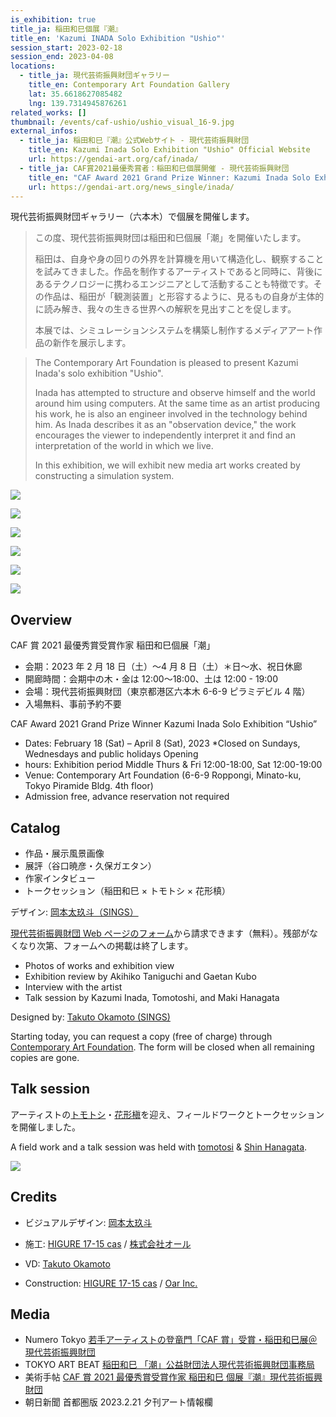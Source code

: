 ```yaml
---
is_exhibition: true
title_ja: 稲田和巳個展『潮』
title_en: 'Kazumi INADA Solo Exhibition "Ushio"'
session_start: 2023-02-18
session_end: 2023-04-08
locations:
  - title_ja: 現代芸術振興財団ギャラリー
    title_en: Contemporary Art Foundation Gallery
    lat: 35.6618627085482
    lng: 139.7314945876261
related_works: []
thumbnail: /events/caf-ushio/ushio_visual_16-9.jpg
external_infos:
  - title_ja: 稲田和巳『潮』公式Webサイト - 現代芸術振興財団
    title_en: Kazumi Inada Solo Exhibition "Ushio" Official Website
    url: https://gendai-art.org/caf/inada/
  - title_ja: CAF賞2021最優秀賞者：稲田和巳個展開催 - 現代芸術振興財団
    title_en: "CAF Award 2021 Grand Prize Winner: Kazumi Inada Solo Exhibition"
    url: https://gendai-art.org/news_single/inada/
---
```


現代芸術振興財団ギャラリー（六本木）で個展を開催します。

> この度、現代芸術振興財団は稲田和巳個展「潮」を開催いたします。
>
> 稲田は、自身や身の回りの外界を計算機を用いて構造化し、観察することを試みてきました。作品を制作するアーティストであると同時に、背後にあるテクノロジーに携わるエンジニアとして活動することも特徴です。その作品は、稲田が「観測装置」と形容するように、見るもの自身が主体的に読み解き、我々の生きる世界への解釈を見出すことを促します。
>
> 本展では、シミュレーションシステムを構築し制作するメディアアート作品の新作を展示します。

> The Contemporary Art Foundation is pleased to present Kazumi Inada's solo exhibition "Ushio".
>
> Inada has attempted to structure and observe himself and the world around him using computers. At the same time as an artist producing his work, he is also an engineer involved in the technology behind him. As Inada describes it as an "observation device," the work encourages the viewer to independently interpret it and find an interpretation of the world in which we live.
>
> In this exhibition, we will exhibit new media art works created by constructing a simulation system.

[![](/events/caf-ushio/interview_0.jpg)](https://www.youtube.com/watch?v=Aa8_Xgpr9vo)

![](/events/caf-ushio/ushio_visual_16-9.jpg)

![](/events/caf-ushio/view_0.jpg)

![](/events/caf-ushio/view_1.jpg)

![](/events/caf-ushio/view_2.jpg)

![](/events/caf-ushio/view_3.jpg)

## Overview

CAF 賞 2021 最優秀賞受賞作家 稲田和巳個展「潮」

- 会期：2023 年 2 月 18 日（土）〜4 月 8 日（土）＊日〜水、祝日休廊
- 開廊時間：会期中の木・金は 12:00〜18:00、土は 12:00 - 19:00
- 会場：現代芸術振興財団（東京都港区六本木 6-6-9 ピラミデビル 4 階）
- 入場無料、事前予約不要

CAF Award 2021 Grand Prize Winner Kazumi Inada Solo Exhibition “Ushio”

- Dates: February 18 (Sat) – April 8 (Sat), 2023 \*Closed on Sundays, Wednesdays and public holidays Opening
- hours: Exhibition period Middle Thurs & Fri 12:00-18:00, Sat 12:00-19:00
- Venue: Contemporary Art Foundation (6-6-9 Roppongi, Minato-ku, Tokyo Piramide Bldg. 4th floor)
- Admission free, advance reservation not required

## Catalog

- 作品・展示風景画像
- 展評（谷口暁彦・久保ガエタン）
- 作家インタビュー
- トークセッション（稲田和巳 × トモトシ × 花形槙）

デザイン: [岡本太玖斗（SINGS）](https://takuto-okamoto.com/)

[現代芸術振興財団 Web ページのフォーム](https://gendai-art.org/catalog/)から請求できます（無料）。残部がなくなり次第、フォームへの掲載は終了します。

- Photos of works and exhibition view
- Exhibition review by Akihiko Taniguchi and Gaetan Kubo
- Interview with the artist
- Talk session by Kazumi Inada, Tomotoshi, and Maki Hanagata

Designed by: [Takuto Okamoto (SINGS)](https://takuto-okamoto.com/)

Starting today, you can request a copy (free of charge) through [Contemporary Art Foundation](https://gendai-art.org/catalog/). The form will be closed when all remaining copies are gone.

## Talk session

アーティストの[トモトシ](http://tomotosi.com/)・[花形槇](https://www.shinhanagata.com/)を迎え、フィールドワークとトークセッションを開催しました。

A field work and a talk session was held with [tomotosi](http://tomotosi.com/) & [Shin Hanagata](https://www.shinhanagata.com/).

[![](/events/caf-ushio/talk_0.jpg)](https://www.youtube.com/watch?v=PLxmK3oVGL0)

## Credits

- ビジュアルデザイン: [岡本太玖斗](https://takuto-okamoto.com/)
- 施工: [HIGURE 17-15 cas](http://higure1715cas.com/) / [株式会社オール](https://www.oaroar.com/)

- VD: [Takuto Okamoto](https://takuto-okamoto.com/)
- Construction: [HIGURE 17-15 cas](http://higure1715cas.com/) / [Oar Inc.](https://www.oaroar.com/)

## Media

- Numero Tokyo [若手アーティストの登竜門「CAF 賞」受賞・稲田和巳展＠現代芸術振興財団](https://numero.jp/news-20230221-kazumiinada/)
- TOKYO ART BEAT [稲田和巳 「潮」公益財団法人現代芸術振興財団事務局](https://www.tokyoartbeat.com/events/-/Kazumi-Inada-Ushio/AD9D1C2A/2023-02-18)
- 美術手帖 [CAF 賞 2021 最優秀賞受賞作家 稲田和巳 個展『潮』現代芸術振興財団](https://bijutsutecho.com/exhibitions/11313)
- 朝日新聞 首都圏版 2023.2.21 夕刊アート情報欄
